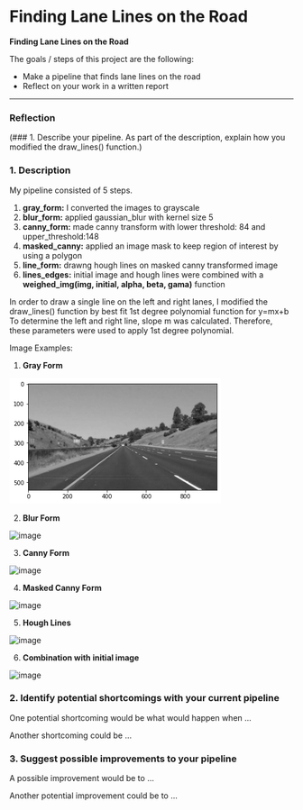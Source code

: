 # **Finding Lane Lines on the Road** 

**Finding Lane Lines on the Road**

The goals / steps of this project are the following:
* Make a pipeline that finds lane lines on the road
* Reflect on your work in a written report


[//]: # (Image References)

[image1]: ./example_images/gray_form.png "Grayscale"

---

### Reflection

(### 1. Describe your pipeline. As part of the description, explain how you modified the draw_lines() function.)
### 1. Description

My pipeline consisted of 5 steps. 
1) **gray_form:** I converted the images to grayscale
2) **blur_form:** applied gaussian_blur with kernel size 5
3) **canny_form:** made canny transform with lower threshold: 84 and upper_threshold:148
4) **masked_canny:** applied an image mask to keep region of interest by using a polygon
5) **line_form:** drawng hough lines on masked canny transformed image 
6) **lines_edges:** initial image and hough lines were combined with a **weighed_img(img, initial, alpha, beta, gama)** function

In order to draw a single line on the left and right lanes, I modified the draw_lines() function by best fit 1st degree polynomial function for y=mx+b 
To determine the left and right line, slope m was calculated. Therefore, these parameters were used to apply 1st degree polynomial. 

Image Examples:
1) **Gray Form**
 
 ![alt text][image1]

2) **Blur Form**
 
 ![image](https://user-images.githubusercontent.com/35730346/125648880-4db8391d-2e75-4793-ab77-5062f1290360.png)

3) **Canny Form**
 
 ![image](https://user-images.githubusercontent.com/35730346/125648967-d3a9b50e-a03e-4840-bae6-211d76b0afae.png)

4) **Masked Canny Form**
 
 ![image](https://user-images.githubusercontent.com/35730346/125649602-4f7cc2e6-a57c-4cda-9d27-e8103ecbe745.png)

5) **Hough Lines**
 
 ![image](https://user-images.githubusercontent.com/35730346/125649664-e07807c1-7421-48b0-bcdc-1ba2c1aeaa88.png)

6) **Combination with initial image**
 
 ![image](https://user-images.githubusercontent.com/35730346/125649749-270a6a0e-6a88-4ece-b940-210dbce6e7ab.png)
 





### 2. Identify potential shortcomings with your current pipeline


One potential shortcoming would be what would happen when ... 

Another shortcoming could be ...


### 3. Suggest possible improvements to your pipeline

A possible improvement would be to ...

Another potential improvement could be to ...
